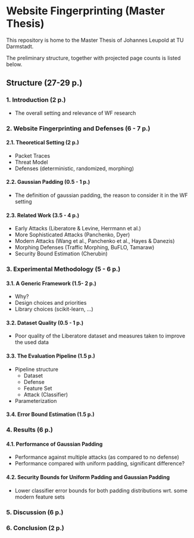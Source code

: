 # Website Fingerprinting (Master Thesis)

This repository is home to the Master Thesis of Johannes Leupold at TU Darmstadt.

The preliminary structure, together with projected page counts is listed below.

## Structure (27-29 p.)

### 1. Introduction (2 p.)

* The overall setting and relevance of WF research

### 2. Website Fingerprinting and Defenses (6 - 7 p.)

#### 2.1. Theoretical Setting (2 p.)

* Packet Traces
* Threat Model
* Defenses (deterministic, randomized, morphing)

#### 2.2. Gaussian Padding (0.5 - 1 p.)

* The definition of gaussian padding, the reason to consider it in the WF setting

#### 2.3. Related Work (3.5 - 4 p.)

* Early Attacks (Liberatore & Levine, Herrmann et al.)
* More Sophisticated Attacks (Panchenko, Dyer)
* Modern Attacks (Wang et al., Panchenko et al., Hayes & Danezis)
* Morphing Defenses (Traffic Morphing, BuFLO, Tamaraw)
* Security Bound Estimation (Cherubin)

### 3. Experimental Methodology (5 - 6 p.)

#### 3.1. A Generic Framework (1.5- 2 p.)

* Why?
* Design choices and priorities
* Library choices (scikit-learn, ...)

#### 3.2. Dataset Quality (0.5 - 1 p.)

* Poor quality of the Liberatore dataset and measures taken to improve the used data

#### 3.3. The Evaluation Pipeline (1.5 p.)

* Pipeline structure
  * Dataset
  * Defense
  * Feature Set
  * Attack (Classifier)
* Parameterization

#### 3.4. Error Bound Estimation (1.5 p.)

### 4. Results (6 p.)

#### 4.1. Performance of Gaussian Padding

* Performance against multiple attacks (as compared to no defense)
* Performance compared with uniform padding, significant difference?

#### 4.2. Security Bounds for Uniform Padding and Gaussian Padding

* Lower classifier error bounds for both padding distributions wrt. some modern feature sets

### 5. Discussion (6 p.)

### 6. Conclusion (2 p.)
